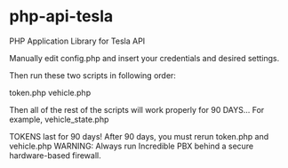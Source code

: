 # php-api-tesla
PHP Application Library for Tesla API

Manually edit config.php and insert your credentials and desired settings.

Then run these two scripts in following order:

token.php
vehicle.php

Then all of the rest of the scripts will work properly for 90 DAYS...
For example, vehicle_state.php

TOKENS last for 90 days! After 90 days, you must rerun token.php and vehicle.php
WARNING: Always run Incredible PBX behind a secure hardware-based firewall.  

